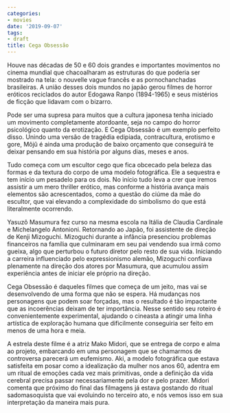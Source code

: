 ```yaml
---
categories:
- movies
date: '2019-09-07'
tags:
- draft
title: Cega Obsessão
---
```


Houve nas décadas de 50 e 60  dois grandes e importantes movimentos no cinema mundial que chacoalharam as estruturas do que poderia ser mostrado na tela: o nouvelle vague francês e as pornochanchadas brasileiras. A união desses dois mundos no japão gerou filmes de horror eróticos reciclados do autor Edogawa Ranpo (1894-1965) e seus mistérios de ficção que lidavam com o bizarro.

Pode ser uma supresa para muitos que a cultura japonesa tenha iniciado um movimento completamente atordoante, seja no campo do horror psicológico quanto da erotização. E Cega Obsessão é um exemplo perfeito disso. Unindo uma versão de tragédia edipiada, contracultura, erotismo e gore, Môjû é ainda uma produção de baixo orçamento que conseguirá te deixar pensando em sua história por alguns dias, meses e anos.

Tudo começa com um escultor cego que fica obcecado pela beleza das formas e da textura do corpo de uma modelo fotográfica. Ele a sequestra e tem início um pesadelo para os dois. No início tudo leva a crer que iremos assistir a um mero thriller erótico, mas conforme a história avança mais elementos são acrescentados, como a questão do ciúme da mãe do escultor, que vai elevando a complexidade do simbolismo do que está literalmente ocorrendo.

Yasuzô Masumura fez curso na mesma escola na Itália de Claudia Cardinale e Michelangelo Antonioni. Retornando ao Japão, foi assistente de direção de Kenji Mizoguchi. Mizoguchi durante a infância presenciou problemas financeiros na família que culminaram em seu pai vendendo sua irmã como gueixa, algo que perturbou o futuro diretor pelo resto de sua vida. Iniciando a carreira influenciado pelo expressionismo alemão, Mizoguchi confiava plenamente na direção dos atores por Masumura, que acumulou assim experiência antes de iniciar ele próprio na direção.

Cega Obsessão é daqueles filmes que começa de um jeito, mas vai se desenvolvendo de uma forma que não se espera. Há mudanças nos personagens que podem soar forçadas, mas o resultado é tão impactante que as incoerências deixam de ter importância. Nesse sentido seu roteiro é convenientemente experimental, ajudando o cineasta a atingir uma linha artística de exploração humana que dificilmente conseguiria ser feito em menos de uma hora e meia.

A estrela deste filme é a atriz Mako Midori, que se entrega de corpo e alma ao projeto, embarcando em uma personagem que se chamarmos de controversa parecerá um eufemismo. Aki, a modelo fotográfica que estava satisfeita em posar como a idealização da mulher nos anos 60, adentra em um ritual de emoções cada vez mais primitivas, onde a definição da vida cerebral precisa passar necessariamente pela dor e pelo prazer. Midori comenta que próximo do final das filmagens já estava gostando do ritual sadomasoquista que vai evoluindo no terceiro ato, e nós vemos isso em sua interpretação da maneira mais pura.